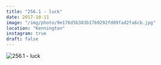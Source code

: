 ```yaml
---
title: "256.1 - luck"
date: 2017-10-11
image: "/img/photo/9e176d5b383b17b9292fd09fad2fa6cb.jpg"
location: "Kennington"
instagram: true
draft: false
---
```


![256.1 - luck](/img/photo/9e176d5b383b17b9292fd09fad2fa6cb.jpg)
